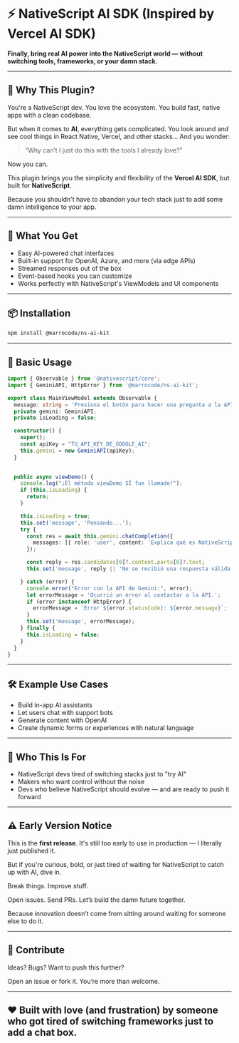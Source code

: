 
# ⚡ NativeScript AI SDK (Inspired by Vercel AI SDK)

**Finally, bring real AI power into the NativeScript world — without switching tools, frameworks, or your damn stack.**

---

## 🚀 Why This Plugin?

You're a NativeScript dev.
You love the ecosystem.
You build fast, native apps with a clean codebase.

But when it comes to **AI**, everything gets complicated.
You look around and see cool things in React Native, Vercel, and other stacks…
And you wonder:

> “Why can’t I just do this with the tools I already love?”

Now you can.

This plugin brings you the simplicity and flexibility of the **Vercel AI SDK**, but built for **NativeScript**.

Because you shouldn't have to abandon your tech stack just to add some damn intelligence to your app.

---

## 🧠 What You Get

* Easy AI-powered chat interfaces
* Built-in support for OpenAI, Azure, and more (via edge APIs)
* Streamed responses out of the box
* Event-based hooks you can customize
* Works perfectly with NativeScript's ViewModels and UI components

---

## 📦 Installation

```bash
npm install @marrocode/ns-ai-kit
```

---

## 🔧 Basic Usage

```ts
import { Observable } from '@nativescript/core';
import { GeminiAPI, HttpError } from '@marrocode/ns-ai-kit';

export class MainViewModel extends Observable {
  message: string = 'Presiona el botón para hacer una pregunta a la API de Gemini.';
  private gemini: GeminiAPI;
  private isLoading = false;

  constructor() {
    super();
    const apiKey = "TU_API_KEY_DE_GOOGLE_AI";
    this.gemini = new GeminiAPI(apiKey); 
  }

 
  public async viewDemo() {
    console.log("¡El método viewDemo SÍ fue llamado!");
    if (this.isLoading) {
      return; 
    }

    this.isLoading = true;
    this.set('message', 'Pensando...'); 
    try {
      const res = await this.gemini.chatCompletion({
        messages: [{ role: 'user', content: 'Explica qué es NativeScript en un párrafo corto.' }],
      });

      const reply = res.candidates[0]?.content.parts[0]?.text;
      this.set('message', reply || 'No se recibió una respuesta válida.');

    } catch (error) {
      console.error("Error con la API de Gemini:", error);
      let errorMessage = 'Ocurrió un error al contactar a la API.';
      if (error instanceof HttpError) {
        errorMessage = `Error ${error.statusCode}: ${error.message}`;
      }
      this.set('message', errorMessage);
    } finally {
      this.isLoading = false; 
    }
  }
}
```

---

## 🛠 Example Use Cases

* Build in-app AI assistants
* Let users chat with support bots
* Generate content with OpenAI
* Create dynamic forms or experiences with natural language

---

## 🤘 Who This Is For

* NativeScript devs tired of switching stacks just to "try AI"
* Makers who want control without the noise
* Devs who believe NativeScript should evolve — and are ready to push it forward

---

## ⚠️ Early Version Notice

This is the **first release**. It's still too early to use in production — I literally just published it.  

But if you're curious, bold, or just tired of waiting for NativeScript to catch up with AI, dive in.  

Break things. Improve stuff.

Open issues. Send PRs. Let’s build the damn future together.  

Because innovation doesn’t come from sitting around waiting for someone else to do it.


---

## 📢 Contribute

Ideas? Bugs? Want to push this further?

Open an issue or fork it. You’re more than welcome.

---

## ❤️ Built with love (and frustration) by someone who got tired of switching frameworks just to add a chat box.


